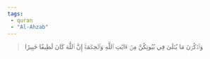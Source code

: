 ```yaml
---
tags: 
 - quran 
 - "Al-Ahzab"
---
```


> وَٱذۡكُرۡنَ مَا يُتۡلَىٰ فِي بُيُوتِكُنَّ مِنۡ ءَايَٰتِ ٱللَّهِ وَٱلۡحِكۡمَةِۚ إِنَّ ٱللَّهَ كَانَ لَطِيفًا خَبِيرًا
